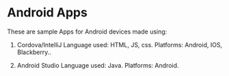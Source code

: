 # Android Apps

These are sample Apps for Android devices made using:

1. Cordova/IntelliJ 
	Language used: HTML, JS, css.
	Platforms: Android, IOS, Blackberry..

2. Android Studio
	Language used: Java.
	Platforms: Android.

